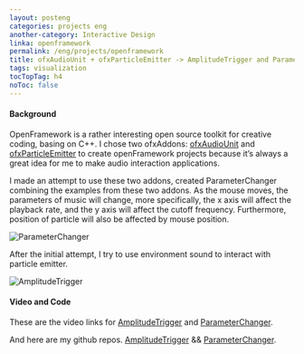 ```yaml
---
layout: posteng
categories: projects eng
another-category: Interactive Design
linka: openframework
permalink: /eng/projects/openframework
title: ofxAudioUnit + ofxParticleEmitter -> AmplitudeTrigger and ParameterChanger
tags: visualization
tocTopTag: h4
noToc: false
---
```


#### Background

OpenFramework is a rather interesting open source toolkit for creative coding, basing on C++. I chose two ofxAddons: [ofxAudioUnit](https://github.com/admsyn/ofxAudioUnit) and [ofxParticleEmitter](https://github.com/sroske/ofxParticleEmitter) to create openFramework projects because it’s always a great idea for me to make audio interaction applications.


I made an attempt to use these two addons, created ParameterChanger combining the examples from these two addons. As the mouse moves, the parameters of music will change, more specifically, the x axis will affect the playback rate, and the y axis will affect the cutoff frequency. Furthermore, position of particle will also be affected by mouse position.

![ParameterChanger](http://golancourses.net/2015/wp-content/uploads/2015/02/oie_84348D0slX8TO.png)


After the initial attempt, I try to use environment sound to interact with particle emitter.

![AmplitudeTrigger](https://farm8.staticflickr.com/7460/16488617251_40b80a4cb6_z.jpg)


#### Video and Code

These are the video links for [AmplitudeTrigger](https://vimeo.com/119024616) and [ParameterChanger](https://vimeo.com/119024714).


And here are my github repos. [AmplitudeTrigger](https://github.com/chenlianMT/AmplitudeTrigger) && [ParameterChanger](https://github.com/chenlianMT/ParameterChanger).